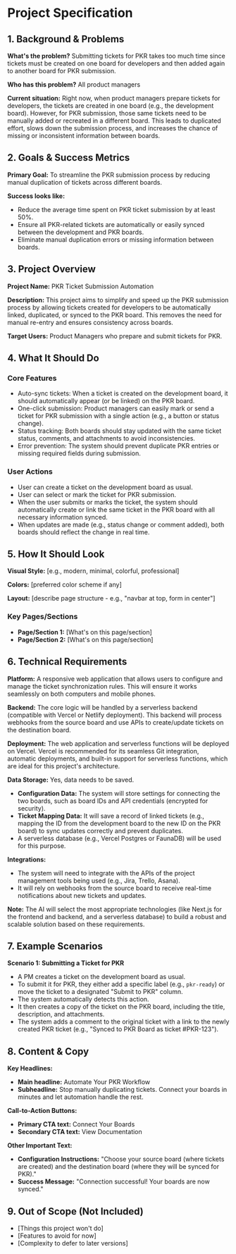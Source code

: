 # Project Specification

## 1. Background & Problems
**What's the problem?** Submitting tickets for PKR takes too much time since tickets must be created on one board for developers and then added again to another board for PKR submission.

**Who has this problem?** All product managers

**Current situation:** Right now, when product managers prepare tickets for developers, the tickets are created in one board (e.g., the development board). However, for PKR submission, those same tickets need to be manually added or recreated in a different board. This leads to duplicated effort, slows down the submission process, and increases the chance of missing or inconsistent information between boards.

## 2. Goals & Success Metrics
**Primary Goal:** To streamline the PKR submission process by reducing manual duplication of tickets across different boards.

**Success looks like:**
- Reduce the average time spent on PKR ticket submission by at least 50%.
- Ensure all PKR-related tickets are automatically or easily synced between the development and PKR boards.
- Eliminate manual duplication errors or missing information between boards.

## 3. Project Overview
**Project Name:** PKR Ticket Submission Automation

**Description:** This project aims to simplify and speed up the PKR submission process by allowing tickets created for developers to be automatically linked, duplicated, or synced to the PKR board. This removes the need for manual re-entry and ensures consistency across boards.

**Target Users:** Product Managers who prepare and submit tickets for PKR.

## 4. What It Should Do
### Core Features
- Auto-sync tickets: When a ticket is created on the development board, it should automatically appear (or be linked) on the PKR board.
- One-click submission: Product managers can easily mark or send a ticket for PKR submission with a single action (e.g., a button or status change).
- Status tracking: Both boards should stay updated with the same ticket status, comments, and attachments to avoid inconsistencies.
- Error prevention: The system should prevent duplicate PKR entries or missing required fields during submission.

### User Actions
- User can create a ticket on the development board as usual.
- User can select or mark the ticket for PKR submission.
- When the user submits or marks the ticket, the system should automatically create or link the same ticket in the PKR board with all necessary information synced.
- When updates are made (e.g., status change or comment added), both boards should reflect the change in real time.

## 5. How It Should Look
**Visual Style:** [e.g., modern, minimal, colorful, professional]

**Colors:** [preferred color scheme if any]

**Layout:** [describe page structure - e.g., "navbar at top, form in center"]

### Key Pages/Sections
- **Page/Section 1:** [What's on this page/section]
- **Page/Section 2:** [What's on this page/section]

## 6. Technical Requirements
**Platform:** A responsive web application that allows users to configure and manage the ticket synchronization rules. This will ensure it works seamlessly on both computers and mobile phones.

**Backend:** The core logic will be handled by a serverless backend (compatible with Vercel or Netlify deployment). This backend will process webhooks from the source board and use APIs to create/update tickets on the destination board.

**Deployment:** The web application and serverless functions will be deployed on Vercel. Vercel is recommended for its seamless Git integration, automatic deployments, and built-in support for serverless functions, which are ideal for this project's architecture.

**Data Storage:** Yes, data needs to be saved.
- **Configuration Data:** The system will store settings for connecting the two boards, such as board IDs and API credentials (encrypted for security).
- **Ticket Mapping Data:** It will save a record of linked tickets (e.g., mapping the ID from the development board to the new ID on the PKR board) to sync updates correctly and prevent duplicates.
- A serverless database (e.g., Vercel Postgres or FaunaDB) will be used for this purpose.

**Integrations:**
- The system will need to integrate with the APIs of the project management tools being used (e.g., Jira, Trello, Asana).
- It will rely on webhooks from the source board to receive real-time notifications about new tickets and updates.

**Note:** The AI will select the most appropriate technologies (like Next.js for the frontend and backend, and a serverless database) to build a robust and scalable solution based on these requirements.

## 7. Example Scenarios
**Scenario 1: Submitting a Ticket for PKR**
- A PM creates a ticket on the development board as usual.
- To submit it for PKR, they either add a specific label (e.g., `pkr-ready`) or move the ticket to a designated "Submit to PKR" column.
- The system automatically detects this action.
- It then creates a copy of the ticket on the PKR board, including the title, description, and attachments.
- The system adds a comment to the original ticket with a link to the newly created PKR ticket (e.g., "Synced to PKR Board as ticket #PKR-123").

## 8. Content & Copy
**Key Headlines:**
- **Main headline:** Automate Your PKR Workflow
- **Subheadline:** Stop manually duplicating tickets. Connect your boards in minutes and let automation handle the rest.

**Call-to-Action Buttons:**
- **Primary CTA text:** Connect Your Boards
- **Secondary CTA text:** View Documentation

**Other Important Text:**
- **Configuration Instructions:** "Choose your source board (where tickets are created) and the destination board (where they will be synced for PKR)."
- **Success Message:** "Connection successful! Your boards are now synced."

## 9. Out of Scope (Not Included)
- [Things this project won't do]
- [Features to avoid for now]
- [Complexity to defer to later versions]